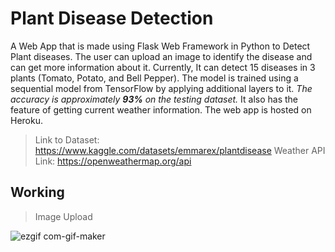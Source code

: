 # Plant Disease Detection
A Web App that is made using Flask Web Framework in Python to Detect Plant diseases. The user can upload an image to identify the disease and can get more information about it. Currently, It can detect 15 diseases in 3 plants (Tomato, Potato, and Bell Pepper). The model is trained using a sequential model from TensorFlow by applying additional layers to it. *The accuracy is approximately **93%** on the testing dataset.* It also has the feature of getting current weather information. The web app is hosted on Heroku. 
> Link to Dataset: https://www.kaggle.com/datasets/emmarex/plantdisease
> Weather API Link: https://openweathermap.org/api

## Working

> Image Upload

![ezgif com-gif-maker](https://user-images.githubusercontent.com/46241207/165121699-4a2b67e5-5efb-4ceb-84fe-bf67efc851e2.gif)
